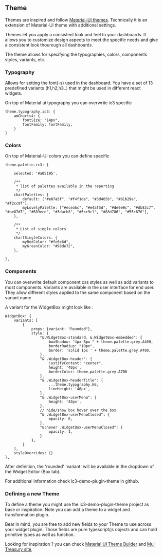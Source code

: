 ## Theme

Themes are inspired and follow [Material-UI themes](https://material-ui.com/customization/theming/). Technically it is
an extension of Material-UI theme with additional settings.

Themes let you apply a consistent look and feel to your dashboards. It allows you to customize design aspects to meet
the specific needs and give a consistent look thourough all dashboards.

The theme allows for specifying the typographies, colors, components styles, variants, etc.

### Typography

Allows for setting the font(-s) used in the dashboard. You have a set of 13 predefined variants (h1,h2,h3..) that might
be used in different react widgets.

On top of Material ui typography you can overwrite ic3 specific

    theme.typography.ic3: {    
        amCharts4: {   
            fontSize: "14px",  
            fontFamily: fontFamily,  
        }  
    }

### Colors

On top of Material-UI colors you can define specific

    theme.palette.ic3: {

        selected: '#a05195',

        /**
         * list of palettes available in the reporting
         */
        chartPalettes: {
            default: ["#e07a5f", "#f4f1de", "#3d405b", "#81b29a", "#f2cc8f"],
            myLovelyPalette: ["#ecea6c", "#e4af5d", "#de9e9c", "#db83c7", "#ae87d7", "#689ecd", "#3dacb8", "#5cc9c1", "#88d786", "#55c670"],
        },
        
        /**
         * List of single colors
         */
        chartSingleColors: {
            myRedColor: "#fc6e6d",
            myGreenColor: "#98de72",
        },

    },

### Components

You can overwrite default component css styles as well as add variants to most components. Variants are available in the
user interface for end user. They allow different styles applied to the same component based on the variant name.

A variant for the WidgetBox might look like :

    WidgetBox: {
        variants: [
            {
                props: {variant: "Rounded"},
                style: {
                    "&.WidgetBox-standard, &.WidgetBox-embedded": {
                        boxShadow: "4px 8px " + theme.palette.grey.A400,
                        borderRadius: "10px",
                        border: 'solid 1px ' + theme.palette.grey.A400,
                    },
                    "& .WidgetBox-header": {
                        justifyContent: "center",
                        height: '40px',
                        borderColor: theme.palette.grey.A700
                    },
                    "& .WidgetBox-headerTitle": {
                        ...theme.typography.h6,
                        lineHeight: '40px',
                    },
                    "& .WidgetBox-userMenu": {
                        height: '40px',
                    },
                    // hide/show box hover over the box
                    "& .WidgetBox-userMenuClosed": {
                        opacity: 0,
                    },
                    "&:hover .WidgetBox-userMenuClosed": {
                        opacity: 1,
                    }
                },
            }
        ],
        styleOverrides: {}
    },

After definition, the 'rounded' 'variant' will be available in the dropdown of the Widget Editor (Box tab).

For additional information check ic3-demo-plugin-theme in github.

### Defining a new Theme

To define a theme you might use the ic3-demo-plugin-theme project as base or inspiration. Note you can add a theme to a
widget and transformation plugin.

Bear in mind, you are free to add new fields to your Theme to use across your widget plugin. Those fields are pure
typescript/js objects and can hold primitive types as well as function.

Looking for inspiration ? you can
check [Material UI Theme Builder](https://next.material-ui.com/customization/theming/#theme-builder)
and [Mui Treasury site](https://mui-treasury.com/),  

